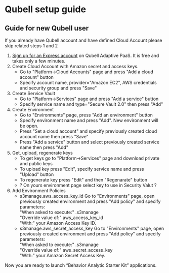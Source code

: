 Qubell setup guide
==================

Guide for new Qubell user
-------------------------
If you already have Qubell account and have defined Cloud Account please skip related steps 1 and 2

1. [Sign up for an Express account](http://qubell.com/sign-up/) on Qubell Adaptive PaaS. It is free and takes only a few minutes.
2. Create Cloud Account with Amazon secret and access keys.
    - Go to "Platform->Cloud Accounts" page and press "Add a cloud account" button
    - Specify account name, provider="Amazon EC2", AWS credentials and security group and press "Save"
3. Create Service Vault
    - Go to "Platform->Services" page and press "Add a service" button
    - Specify service name and type="Secure Vault 2.0" then press "Add"
4. Create Environment
    - Go to "Environments" page, press "Add an environment" button
    - Specify environment name and press "Add". New environment will be open.
    - Press "Set a cloud account" and specify previously created cloud account name then press "Save"
    - Press "Add a service" button and select previously created service name then press "Add"
5. Get, upload, regenerate keys
    - To get keys go to "Platform->Services" page and download private and public keys
    - To upload key press "Edit", specify service name and press "Upload" button
    - To regenerate key press "Edit" and then "Regenarate" button
    - ? On yours environment page select key to use in Security Valut ?
6. Add Environment Policies     
    - s3manage.aws_access_key_id
        Go to "Environments" page, open previously created environment and press "Add policy" and specify parameters:<br>
            "When asked to execute:" .s3manage<br>
            "Override value of:" aws_access_key_id<br>
            "With:" your Amazon Access Key ID.
    - s3manage.aws_secret_access_key
        Go to "Environments" page, open previously created environment and press "Add policy" and specify parameters:<br>
            "When asked to execute:" .s3manage<br>
            "Override value of:" aws_secret_access_key<br>
            "With:" your Amazon Secret Access Key.

Now you are ready to launch “Behavior Analytic Starter Kit” applications.
